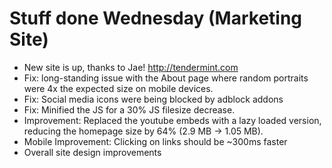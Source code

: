 # Stuff done Wednesday (Marketing Site)
* New site is up, thanks to Jae! http://tendermint.com
* Fix: long-standing issue with the About page where random portraits were 4x the expected size on mobile devices.
* Fix: Social media icons were being blocked by adblock addons
* Fix: Minified the JS for a 30% JS filesize decrease.
* Improvement: Replaced the youtube embeds with a lazy loaded version, reducing the homepage size by 64% (2.9 MB -> 1.05 MB).
* Mobile Improvement: Clicking on links should be ~300ms faster
* Overall site design improvements
